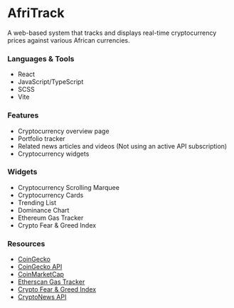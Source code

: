# AfriTrack
A web-based system that tracks and displays real-time cryptocurrency prices against various African currencies.

### Languages & Tools
- React
- JavaScript/TypeScript
- SCSS
- Vite

### Features
- Cryptocurrency overview page
- Portfolio tracker
- Related news articles and videos (Not using an active API subscription)
- Cryptocurrency widgets

### Widgets
- Cryptocurrency Scrolling Marquee
- Cryptocurrency Cards
- Trending List
- Dominance Chart
- Ethereum Gas Tracker
- Crypto Fear & Greed Index

### Resources
- [CoinGecko](https://www.coingecko.com/)
- [CoinGecko API](https://www.coingecko.com/api/documentations/v3)
- [CoinMarketCap](https://coinmarketcap.com/)
- [Etherscan Gas Tracker](https://docs.etherscan.io/api-endpoints/gas-tracker)
- [Crypto Fear & Greed Index](https://alternative.me/crypto/fear-and-greed-index/)
- [CryptoNews API](https://cryptonews-api.com/)

